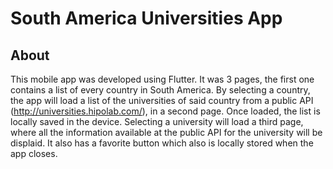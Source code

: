 # South America Universities App

## About 

This mobile app was developed using Flutter. 
It was 3 pages, the first one contains a list of every country in South America. By selecting a country, the app will load a list of the universities of said country from a public API (http://universities.hipolab.com/), in a second page. Once loaded, the list is locally saved in the device.
Selecting a university will load a third page, where all the information available at the public API for the university will be displaid. It also has a favorite button which also is locally stored when the app closes.
